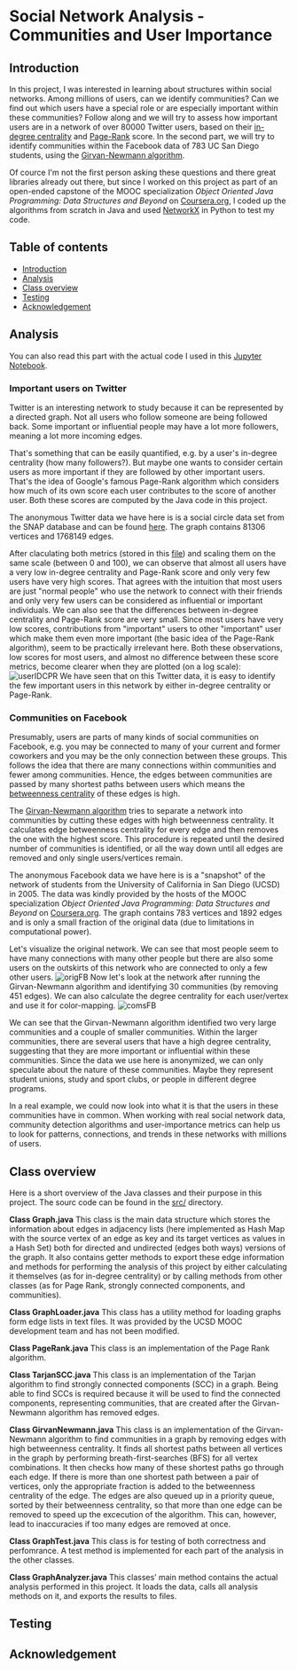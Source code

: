 # Social Network Analysis - Communities and User Importance

## Introduction
In this project, I was interested in learning about structures within social networks. Among millions of users, can we identify communities? Can we find out which users have a special role or are especially important within these communities? Follow along and we will try to assess how important users are in a network of over 80000 Twitter users, based on their [in-degree centrality](https://en.wikipedia.org/wiki/Centrality#Degree_centrality) and [Page-Rank](https://en.wikipedia.org/wiki/PageRank) score. In the second part, we will try to identify communities within the Facebook data of 783 UC San Diego students, using the [Girvan-Newmann algorithm](https://en.wikipedia.org/wiki/Girvan%E2%80%93Newman_algorithm).

Of cource I'm not the first person asking these questions and there great libraries already out there, but since I worked on this project as part of an open-ended capstone of the MOOC specialization *Object Oriented Java Programming: Data Structures and Beyond* on [Coursera.org](https://www.coursera.org/specializations/java-object-oriented), I coded up the algorithms from scratch in Java and used [NetworkX](https://networkx.github.io/) in Python to test my code.

## Table of contents
* [Introduction](#introduction)
* [Analysis](#analysis)
* [Class overview](#class-overview)
* [Testing](#testing)
* [Acknowledgement](#acknowledgement)

## Analysis
You can also read this part with the actual code I used in this [Jupyter Notebook](NetworkAnalysis.ipynb).
### Important users on Twitter
Twitter is an interesting network to study because it can be represented by a directed graph. Not all users who follow someone are being followed back. Some important or influential people may have a lot more followers, meaning a lot more incoming edges. 

That's something that can be easily quantified, e.g. by a user's in-degree centrality (how many followers?). But maybe one wants to consider certain users as more important if they are followed by other important users. That's the idea of Google's famous Page-Rank algorithm which considers how much of its own score each user contributes to the score of another user. Both these scores are computed by the Java code in this project.

The anonymous Twitter data we have here is is a social circle data set from the SNAP database and can be found [here](https://snap.stanford.edu/data/ego-Twitter.html). The graph contains 81306 vertices and 1768149 edges.

After claculating both metrics (stored in this [file](data/Analysis/twitterIDCPR.txt)) and scaling them on the same scale (between 0 and 100), we can observe that almost all users have a very low in-degree centrality and Page-Rank score and only very few users have very high scores. That agrees with the intuition that most users are just "normal people" who use the network to connect with their friends and only very few users can be considered as influential or important individuals. We can also see that the differences between in-degree centrality and Page-Rank score are very small. Since most users have very low scores, contributions from "important" users to other "important" user which make them even more important (the basic idea of the Page-Rank algorithm), seem to be practically irrelevant here. Both these observations, low scores for most users, and almost no difference between these score metrics, become clearer when they are plotted (on a log scale): ![userIDCPR](data/Figures/userIDCPR.png)
We have seen that on this Twitter data, it is easy to identify the few important users in this network by either in-degree centrality or Page-Rank.

### Communities on Facebook
Presumably, users are parts of many kinds of social communities on Facebook, e.g. you may be connected to many of your current and former coworkers and you may be the only connection between these groups. This follows the idea that there are many connections within communities and fewer among communities. Hence, the edges between communities are passed by many shortest paths between users which means the [betweenness centrality](https://link.springer.com/referenceworkentry/10.1007%2F978-1-4419-9863-7_874) of these edges is high. 

The [Girvan-Newmann algorithm](https://en.wikipedia.org/wiki/Girvan%E2%80%93Newman_algorithm) tries to separate a network into communities by cutting these edges with high betweenness centrality. It calculates edge betweenness centrality for every edge and then removes the one with the highest score. This procedure is repeated until the desired number of communities is identified, or all the way down until all edges are removed and only single users/vertices remain.

The anonymous Facebook data we have here is is a "snapshot" of the network of students from the University of California in San Diego (UCSD) in 2005. The data was kindly provided by the hosts of the MOOC specialization *Object Oriented Java Programming: Data Structures and Beyond* on [Coursera.org](https://www.coursera.org/specializations/java-object-oriented). The graph contains 783 vertices and 1892 edges and is only a small fraction of the original data (due to limitations in computational power).

Let's visualize the original network. We can see that most people seem to have many connections with many other people but there are also some users on the outskirts of this network who are connected to only a few other users. 
![origFB](data/Figures/origFB.png)
Now let's look at the network after running the Girvan-Newmann algorithm and identifying 30 communities (by removing 451 edges). We can also calculate the degree centrality for each user/vertex and use it for color-mapping.
![comsFB](data/Figures/comsFB.png)

We can see that the Girvan-Newmann algorithm identified two very large communities and a couple of smaller communities. Within the larger communities, there are several users that have a high degree centrality, suggesting that they are more important or  influential within these communities. Since the data we use here is anonymized, we can only speculate about the nature of these communities. Maybe they represent student unions, study and sport clubs, or people in different degree programs. 

In a real example, we could now look into what it is that the users in these communities have in common. When working with real social network data, community detection algorithms and user-importance metrics can help us to look for patterns, connections, and trends in these networks with millions of users.

## Class overview

Here is a short overview of the Java classes and their purpose in this project. The sourc code can be found in the [src/](src/) directory.

**Class Graph.java**
This class is the main data structure which stores the information about edges in adjacency lists (here implemented as Hash Map with the source vertex of an edge as key and its target vertices as values in a Hash Set) both for directed and undirected (edges both ways) versions of the graph. It also contains getter methods to export these edge information and methods for performing the analysis of this project by either calculating it themselves (as for in-degree centrality) or by calling methods from other classes (as for Page Rank, strongly connected components, and communities).

**Class GraphLoader.java**
This class has a utility method for loading graphs form edge lists in text files. It was provided by the UCSD MOOC development team and has not been modified.

**Class PageRank.java**
This class is an implementation of the Page Rank algorithm.

**Class TarjanSCC.java**
This class is an implementation of the Tarjan algorithm to find strongly connected components (SCC) in a graph. Being able to find SCCs is required because it will be used to find the connected components, representing communities, that are created after the Girvan-Newmann algorithm has removed edges.

**Class GirvanNewmann.java**
This class is an implementation of the Girvan-Newmann algorithm to find communities in a graph by removing edges with high betweenness centrality. It finds all shortest paths between all vertices in the graph by performing breath-first-searches (BFS) for all vertex combinations. It then checks how many of these shortest paths go through each edge. If there is more than one shortest path between a pair of vertices, only the appropriate fraction is added to the betweenness centrality of the edge. The edges are also queued up in a priority queue, sorted by their betweenness centrality, so that more than one edge can be removed to speed up the excecution of the algorithm. This can, however, lead to inaccuracies if too many edges are removed at once.

**Class GraphTest.java**
This class is for testing of both correctness and perfomrance. A test method is implemented for each part of the analysis in the other classes. 

**Class GraphAnalyzer.java**
This classes’ main method contains the actual analysis performed in this project. It loads the data, calls all analysis methods on it, and exports the results to files.

## Testing

## Acknowledgement

